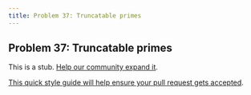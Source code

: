 ```yaml
---
title: Problem 37: Truncatable primes
---
```

## Problem 37: Truncatable primes

This is a stub. <a href='https://github.com/freecodecamp/guides/tree/master/src/pages/certifications/coding-interview-prep/project-euler/problem-37-truncatable-primes/index.md' target='_blank' rel='nofollow'>Help our community expand it</a>.

<a href='https://github.com/freecodecamp/guides/blob/master/README.md' target='_blank' rel='nofollow'>This quick style guide will help ensure your pull request gets accepted</a>.

<!-- The article goes here, in GitHub-flavored Markdown. Feel free to add YouTube videos, images, and CodePen/JSBin embeds  -->
